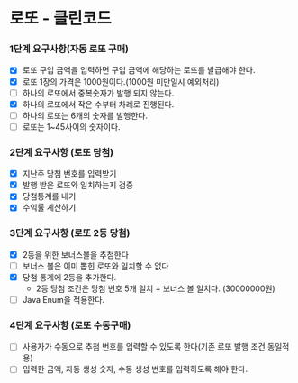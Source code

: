 # 로또 - 클린코드

### 1단계 요구사항(자동 로또 구매)
- [x] 로또 구입 금액을 입력하면 구입 금액에 해당하는 로또를 발급해야 한다. 
- [x] 로또 1장의 가격은 1000원이다.(1000원 미만일시 예외처리)
- [ ] 하나의 로또에서 중복숫자가 발행 되지 않는다.
- [x] 하나의 로또에서 작은 수부터 차례로 진행된다.
- [ ] 하나의 로또는 6개의 숫자를 발행한다.
- [ ] 로또는 1~45사이의 숫자이다.

### 2단계 요구사항 (로또 당첨)
- [x] 지난주 당첨 번호를 입력받기
- [x] 발행 받은 로또와 일치하는지 검증
- [x] 당첨통계를 내기 
- [x] 수익률 계산하기 

### 3단계 요구사항 (로또 2등 당첨)
- [x] 2등을 위한 보너스볼을 추첨한다
- [ ] 보너스 볼은 이미 뽑힌 로또와 일치할 수 없다
- [x] 당첨 통계에 2등을 추가한다.
  - 2등 당첨 조건은 당첨 번호 5개 일치 + 보너스 볼 일치다. (30000000원)
- [ ] Java Enum을 적용한다.

### 4단계 요구사항 (로또 수동구매)
- [ ] 사용자가 수동으로 추첨 번호를 입력할 수 있도록 한다(기존 로또 발행 조건 동일적용)
- [ ] 입력한 금액, 자동 생성 숫자, 수동 생성 번호를 입력하도록 해야 한다.